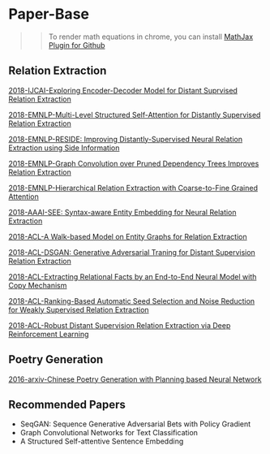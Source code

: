 # Paper-Base

>> To render math equations in chrome, you can install [MathJax Plugin for Github](https://chrome.google.com/webstore/detail/mathjax-plugin-for-github/ioemnmodlmafdkllaclgeombjnmnbima/related?utm_source=chrome-app-launcher-info-dialog) 

## Relation Extraction

[2018-IJCAI-Exploring Encoder-Decoder Model for Distant Suprvised Relation Extraction](./Relation_Extraction/Exploring_encoder_sensu.md)

[2018-EMNLP-Multi-Level Structured Self-Attention for Distantly Supervised Relation Extraction](./Relation_Extraction/Multi_level_jinhuadu.md)

[2018-EMNLP-RESIDE: Improving Distantly-Supervised Neural Relation Extraction using Side Information](./Relation_Extraction/RESIDE_improving_shikhar.md)

[2018-EMNLP-Graph Convolution over Pruned Dependency Trees Improves Relation Extraction](./Relation_Extraction/Graph_convolution_yuhaozhang.md)

[2018-EMNLP-Hierarchical Relation Extraction with Coarse-to-Fine Grained Attention](./Relation_Extraction/Hierarchical_relation_xuhan.md)

[2018-AAAI-SEE: Syntax-aware Entity Embedding for Neural Relation Extraction](./Relation_Extraction/SEE_syntax_zhengquihe.md)

[2018-ACL-A Walk-based Model on Entity Graphs for Relation Extraction](./Relation_Extraction/A_walk_fenia.md)

[2018-ACL-DSGAN: Generative Adversarial Traning for Distant Supervision Relation Extraction](./Relation_Extraction/DSGAN_generative_pengdaqin.md)

[2018-ACL-Extracting Relational Facts by an End-to-End Neural Model with Copy Mechanism](./Relation_Extraction/Extracting_relational_xiangrongzeng.md)

[2018-ACL-Ranking-Based Automatic Seed Selection and Noise Reduction for Weakly Supervised Relation Extraction](./Relation_Extraction/Ranking_based_van.md)

[2018-ACL-Robust Distant Supervision Relation Extraction via Deep Reinforcement Learning](./Relation_Extraction/Robust_distant_pengdaqin.md)

## Poetry Generation

[2016-arxiv-Chinese Poetry Generation with Planning based Neural Network](./Poetry_Generation/Chinese_poetry_zhewang.md)

## Recommended Papers

* SeqGAN: Sequence Generative Adversarial Bets with Policy Gradient
* Graph Convolutional Networks for Text Classification
* A Structured Self-attentive Sentence Embedding